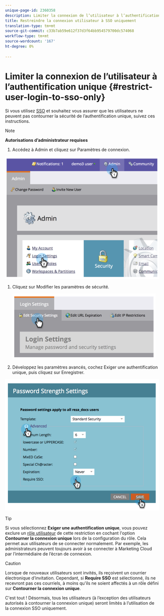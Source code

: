 ```yaml
---
unique-page-id: 2360358
description: Limiter la connexion de l’utilisateur à l’authentification unique - Documents marketing - Documentation du produit
title: Restreindre la connexion utilisateur à SSO uniquement
translation-type: tm+mt
source-git-commit: c33b7ab59e612f37d3f64bb954579700dc574068
workflow-type: tm+mt
source-wordcount: '167'
ht-degree: 0%

---
```



# Limiter la connexion de l’utilisateur à l’authentification unique {#restrict-user-login-to-sso-only}

Si vous utilisez [SSO](add-single-sign-on-to-a-portal.md) et souhaitez vous assurer que les utilisateurs ne peuvent pas contourner la sécurité de l’authentification unique, suivez ces instructions.

>[!NOTE]
>
>**Autorisations d’administrateur requises**

1. Accédez à Admin et cliquez sur Paramètres de connexion.

![](assets/image2014-9-24-14-3a44-3a40.png)

1. Cliquez sur Modifier les paramètres de sécurité.

   ![](assets/image2014-9-24-14-3a44-3a53.png)

1. Développez les paramètres avancés, cochez Exiger une authentification unique, puis cliquez sur Enregistrer.

![](assets/image2014-9-24-14-3a45-3a6.png)

>[!TIP]
>
>Si vous sélectionnez **Exiger une authentification unique**, vous pouvez exclure un [rôle utilisateur](../../../product-docs/administration/users-and-roles/create-delete-edit-and-change-a-user-role.md) de cette restriction en cochant l&#39;option **Contourner la connexion unique** lors de la configuration du rôle. Cela permet aux utilisateurs de se connecter normalement. Par exemple, les administrateurs peuvent toujours avoir à se connecter à Marketing Cloud par l’intermédiaire de l’écran de connexion.

>[!CAUTION]
>
>Lorsque de nouveaux utilisateurs sont invités, ils reçoivent un courrier électronique d’invitation. Cependant, si **Require SSO** est sélectionné, ils ne recevront pas ces courriels, à moins qu&#39;ils ne soient affectés à un rôle défini sur **Contourner la connexion unique**.

C&#39;est tout ! Désormais, tous les utilisateurs (à l’exception des utilisateurs autorisés à contourner la connexion unique) seront limités à l’utilisation de la connexion SSO uniquement.